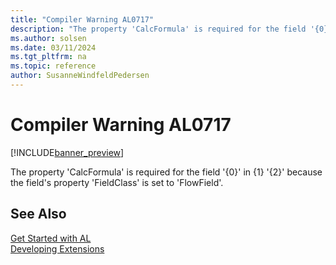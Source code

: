 ```yaml
---
title: "Compiler Warning AL0717"
description: "The property 'CalcFormula' is required for the field '{0}' in {1} '{2}' because the field's property 'FieldClass' is set to 'FlowField'."
ms.author: solsen
ms.date: 03/11/2024
ms.tgt_pltfrm: na
ms.topic: reference
author: SusanneWindfeldPedersen
---
```

[//]: # (START>DO_NOT_EDIT)
[//]: # (IMPORTANT:Do not edit any of the content between here and the END>DO_NOT_EDIT.)
[//]: # (Any modifications should be made in the .xml files in the ModernDev repo.)
# Compiler Warning AL0717

[!INCLUDE[banner_preview](../includes/banner_preview.md)]

The property 'CalcFormula' is required for the field '{0}' in {1} '{2}' because the field's property 'FieldClass' is set to 'FlowField'.


[//]: # (IMPORTANT: END>DO_NOT_EDIT)
## See Also  
[Get Started with AL](../devenv-get-started.md)  
[Developing Extensions](../devenv-dev-overview.md)  
